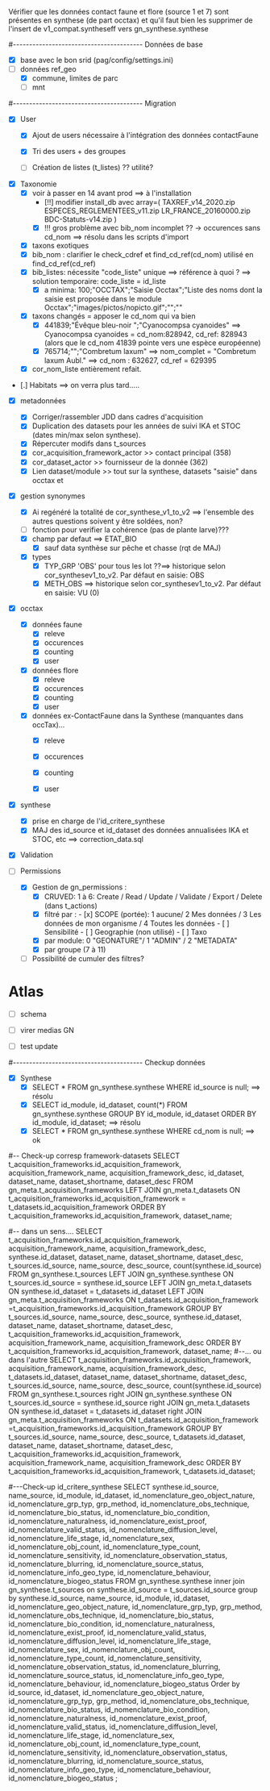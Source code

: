 Vérifier que les données contact faune et flore (source 1 et 7)
sont présentes en synthese (de part occtax)
et qu'il faut bien les supprimer de l'insert de v1_compat.syntheseff vers gn_synthese.synthese  

#---------------------------------------- Données de base

- [x] base avec le bon srid (pag/config/settings.ini)
- [ ] données ref_geo
	- [x] commune, limites de parc
	- [ ] mnt

#---------------------------------------- Migration 


- [x] User
	- [x] Ajout de users nécessaire à l'intégration des données contactFaune
	- [x] Tri des users + des groupes
	- [ ] Création de listes (t_listes) ?? utilité? 
	

- [x] Taxonomie 
	- [x] voir à passer en 14 avant prod ==> à l'installation 
		- [!!] modifier install_db avec array=( TAXREF_v14_2020.zip ESPECES_REGLEMENTEES_v11.zip LR_FRANCE_20160000.zip BDC-Statuts-v14.zip )
		- [x] !!! gros problème avec bib_nom incomplet ?? -> occurences sans cd_nom ==> résolu dans les scripts d'import
	- [x] taxons exotiques
	- [x] bib_nom : clarifier le check_cdref et find_cd_ref(cd_nom) utilisé en find_cd_ref(cd_ref)
	- [x] bib_listes: nécessite "code_liste" unique ==> référence à quoi ? ==> solution temporaire: code_liste = id_liste
		- [x] a minima: 100;"OCCTAX";"Saisie Occtax";"Liste des noms dont la saisie est proposée dans le module Occtax";"images/pictos/nopicto.gif";"";""
	- [x] taxons changés = apposer le cd_nom qui va bien
		- [x] 441839;"Évêque bleu-noir ";"Cyanocompsa cyanoides" ==> Cyanocompsa cyanoides = cd_nom:828942, cd_ref: 828943 (alors que le cd_nom 41839 pointe vers une espèce européenne)
		- [x] 765714;"";"Combretum laxum" ==> nom_complet = "Combretum laxum Aubl." ==> cd_nom : 632627, cd_ref = 629395
	- [x] cor_nom_liste entièrement refait.
- [.] Habitats ==> on verra plus tard.....

- [x] metadonnées
	- [x] Corriger/rassembler JDD dans cadres d'acquisition
	- [x] Duplication des datasets pour les années de suivi IKA et STOC (dates min/max selon synthese).
	- [x] Répercuter modifs dans t_sources
	- [x] cor_acquisition_framework_actor >> contact principal (358)
	- [x] cor_dataset_actor	>> fournisseur de la donnée (362)
	- [x] Lien dataset/module >> tout sur la synthese, datasets "saisie" dans occtax et 

- [x] gestion synonymes
	- [x] Ai regénéré la totalité de cor_synthese_v1_to_v2 ==> l'ensemble des autres questions soivent y être soldées, non?
	- [ ] fonction pour verifier la cohérence (pas de plante larve)??? 
	- [x] champ par defaut ==> ETAT_BIO
		- [x] sauf data synthèse sur pêche et chasse (rqt de MAJ)
	- [x] types
		- [x] TYP_GRP 'OBS' pour tous les lot ??==> historique selon cor_synthesev1_to_v2. Par défaut en saisie: OBS
		- [x] METH_OBS ==> historique selon cor_synthesev1_to_v2. Par défaut en saisie: VU (0)

- [x] occtax 
	- [x] données faune
		- [x] releve
		- [x] occurences
		- [x] counting
		- [x] user
	- [x] données flore
		- [x] releve
		- [x] occurences
		- [x] counting
		- [x] user
	- [x] données ex-ContactFaune dans la Synthese (manquantes dans occTax)... 
		- [x] releve
		- [x] occurences
		- [x] counting
		- [x] user


- [x] synthese
	- [x] prise en charge de l'id_critere_synthese
	- [x] MAJ des id_source et id_dataset des données annualisées IKA et STOC, etc ==> correction_data.sql

- [x] Validation

- [ ] Permissions
	- [x] Gestion de gn_permissions : 
		- [x] CRUVED: 1 à 6: Create / Read / Update / Validate / Export / Delete (dans t_actions)
		- [x] filtré par :
				- [x] SCOPE (portée): 1 aucune/ 2 Mes données / 3 Les données de mon organisme / 4 Toutes les données
				- [ ] Sensibilité
				- [ ] Geographie (non utilisé)
				- [ ] Taxo
		- [x] par module: 0	"GEONATURE"/ 1	"ADMIN" / 2	"METADATA"
		- [x] par groupe (7 à 11) 
	- [ ] Possibilité de cumuler des filtres?
	
# Atlas
- [ ] schema
- [ ] virer medias GN
- [ ] test update


#---------------------------------------- Checkup données
-[x] Synthese
	- [x] SELECT * FROM gn_synthese.synthese WHERE id_source is null; ==> résolu 
	- [x] SELECT id_module, id_dataset, count(*) FROM gn_synthese.synthese GROUP BY id_module, id_dataset ORDER BY id_module, id_dataset; ==> résolu 
	- [x] SELECT * FROM gn_synthese.synthese WHERE cd_nom is null; ==> ok

#-- Check-up corresp framework-datasets
SELECT t_acquisition_frameworks.id_acquisition_framework, acquisition_framework_name, acquisition_framework_desc,
	id_dataset, dataset_name, dataset_shortname, dataset_desc
FROM gn_meta.t_acquisition_frameworks LEFT JOIN gn_meta.t_datasets ON t_acquisition_frameworks.id_acquisition_framework = t_datasets.id_acquisition_framework
ORDER BY t_acquisition_frameworks.id_acquisition_framework, dataset_name;

#-- dans un sens....
SELECT t_acquisition_frameworks.id_acquisition_framework, acquisition_framework_name, acquisition_framework_desc, 
		synthese.id_dataset, dataset_name, dataset_shortname, dataset_desc,
		t_sources.id_source, name_source, desc_source, count(synthese.id_source)		
	FROM gn_synthese.t_sources LEFT JOIN gn_synthese.synthese ON t_sources.id_source = synthese.id_source
		LEFT JOIN gn_meta.t_datasets ON synthese.id_dataset = t_datasets.id_dataset
		LEFT JOIN gn_meta.t_acquisition_frameworks ON  t_datasets.id_acquisition_framework =t_acquisition_frameworks.id_acquisition_framework
	GROUP BY t_sources.id_source, name_source, desc_source, synthese.id_dataset, dataset_name, dataset_shortname, dataset_desc,
		t_acquisition_frameworks.id_acquisition_framework, acquisition_framework_name, acquisition_framework_desc
	ORDER BY t_acquisition_frameworks.id_acquisition_framework, dataset_name;
#--... ou dans l'autre
SELECT t_acquisition_frameworks.id_acquisition_framework, acquisition_framework_name, acquisition_framework_desc, 
		t_datasets.id_dataset, dataset_name, dataset_shortname, dataset_desc,
		t_sources.id_source, name_source, desc_source, count(synthese.id_source)		
	FROM gn_synthese.t_sources right JOIN gn_synthese.synthese ON t_sources.id_source = synthese.id_source
		right JOIN gn_meta.t_datasets ON synthese.id_dataset = t_datasets.id_dataset
		right JOIN gn_meta.t_acquisition_frameworks ON  t_datasets.id_acquisition_framework =t_acquisition_frameworks.id_acquisition_framework
	GROUP BY t_sources.id_source, name_source, desc_source, t_datasets.id_dataset, dataset_name, dataset_shortname, dataset_desc,
		t_acquisition_frameworks.id_acquisition_framework, acquisition_framework_name, acquisition_framework_desc
	ORDER BY t_acquisition_frameworks.id_acquisition_framework, t_datasets.id_dataset;
	
#---Check-up id_critere_synthese
SELECT synthese.id_source, name_source, id_module, id_dataset, id_nomenclature_geo_object_nature, id_nomenclature_grp_typ, 
	grp_method, id_nomenclature_obs_technique, id_nomenclature_bio_status, id_nomenclature_bio_condition, 
	id_nomenclature_naturalness, id_nomenclature_exist_proof, id_nomenclature_valid_status, 
	id_nomenclature_diffusion_level, id_nomenclature_life_stage, id_nomenclature_sex, id_nomenclature_obj_count, 
	id_nomenclature_type_count, id_nomenclature_sensitivity, id_nomenclature_observation_status, 
	id_nomenclature_blurring, id_nomenclature_source_status, id_nomenclature_info_geo_type, 
	id_nomenclature_behaviour, id_nomenclature_biogeo_status 
	FROM gn_synthese.synthese inner join gn_synthese.t_sources on synthese.id_source = t_sources.id_source
	group by synthese.id_source, name_source, id_module, id_dataset, id_nomenclature_geo_object_nature, id_nomenclature_grp_typ, 
	grp_method, id_nomenclature_obs_technique, id_nomenclature_bio_status, id_nomenclature_bio_condition, 
	id_nomenclature_naturalness, id_nomenclature_exist_proof, id_nomenclature_valid_status, 
	id_nomenclature_diffusion_level, id_nomenclature_life_stage, id_nomenclature_sex, id_nomenclature_obj_count, 
	id_nomenclature_type_count, id_nomenclature_sensitivity, id_nomenclature_observation_status, 
	id_nomenclature_blurring, id_nomenclature_source_status, id_nomenclature_info_geo_type, 
	id_nomenclature_behaviour, id_nomenclature_biogeo_status
	Order by id_source, id_dataset, id_nomenclature_geo_object_nature, id_nomenclature_grp_typ, 
	grp_method, id_nomenclature_obs_technique, id_nomenclature_bio_status, id_nomenclature_bio_condition, 
	id_nomenclature_naturalness, id_nomenclature_exist_proof, id_nomenclature_valid_status, 
	id_nomenclature_diffusion_level, id_nomenclature_life_stage, id_nomenclature_sex, id_nomenclature_obj_count, 
	id_nomenclature_type_count, id_nomenclature_sensitivity, id_nomenclature_observation_status, 
	id_nomenclature_blurring, id_nomenclature_source_status, id_nomenclature_info_geo_type, 
	id_nomenclature_behaviour, id_nomenclature_biogeo_status ;
